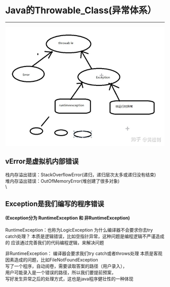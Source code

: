 # Java的Throwable_Class(异常体系）
---

![Optional Text](https://raw.githubusercontent.com/IDGAQ/Super_Cool_Notes/main/throwable_class.jpg)

## vError是虚拟机内部错误
栈内存溢出错误：StackOverflowError(递归，递归层次太多或递归没有结束)\
堆内存溢出错误：OutOfMemoryError(堆创建了很多对象)\
\

## Exception是我们编写的程序错误
#### (Exception分为 RuntimeException 和 非RuntimeException)
RuntimeException：也称为LogicException
为什么编译器不会要求你去try catch处理？
本质是逻辑错误，比如空指针异常，这种问题是编程逻辑不严谨造成的
应该通过完善我们的代码编程逻辑，来解决问题

非RuntimeException：
编译器会要求我们try catch或者throws处理
本质是客观因素造成的问题，比如FileNotFoundException\
写了一个程序，自动阅卷，需要读取答案的路径（用户录入），\
用户可能录入是一个错误的路径，所以我们要提前预案，\
写好发生异常之后的处理方式，这也是java程序健壮性的一种体现

